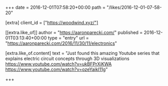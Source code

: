 +++
date = 2016-12-01T07:58:20+00:00
path = "/likes/2016-12-01-07-58-20"

[extra]
client_id = ["https://woodwind.xyz/"]

[[extra.like_of]]
author = "https://aaronparecki.com/"
published = 2016-12-01T03:13:40+00:00
type = "entry"
url = "https://aaronparecki.com/2016/11/30/11/electronics"

[extra.like_of.content]
text = "Just found this amazing Youtube series that explains electric circuit concepts through 3D visualizations https://www.youtube.com/watch?v=ukBFPrXiKWA https://www.youtube.com/watch?v=ozeYaikI11g"

+++

